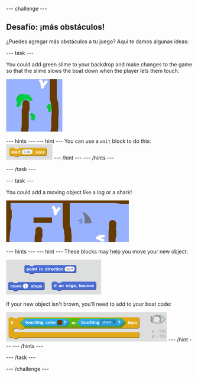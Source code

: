 \--- challenge \---

## Desafío: ¡más obstáculos!

¿Puedes agregar más obstáculos a tu juego? Aquí te damos algunas ideas:

\--- task \---

You could add green slime to your backdrop and make changes to the game so that the slime slows the boat down when the player lets them touch.

![screenshot](images/boat-algae.png)

\--- hints \--- \--- hint \--- You can use a `wait` block to do this: ![screenshot](images/boat-slime-blocks.png) \--- /hint \--- \--- /hints \---

\--- /task \---

\--- task \---

You could add a moving object like a log or a shark!

![screenshot](images/boat-obstacles.png)

\--- hints \--- \--- hint \--- These blocks may help you move your new object:

![screenshot](images/boat-moving-blocks.png)

If your new object isn't brown, you'll need to add to your boat code:

![screenshot](images/boat-moving-blocks2.png) \--- /hint \--- \--- /hints \---

\--- /task \---

\--- /challenge \---